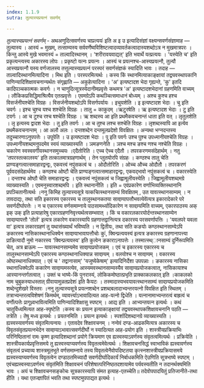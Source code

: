 ```yaml
---
index: 1.1.9
sutra: तुल्यास्यप्रयत्नं सवर्णम्

---
```

_तुल्यास्यप्रयत्नं सवर्णम्_ - अथअणुदित्सवर्णस्य चाप्रत्ययः॑ इति अ इ उ इत्यादिसंज्ञां वक्ष्यन्सवर्णसंज्ञामाह — तुल्यास्य । आस्यं = मुखम्, तत्साम्यस्य सर्ववर्णेष्वविशिष्टत्वादव्यावर्तकत्वादास्यशब्दोऽत्र न मुखमात्रपरः । किन्तु आस्ये मुखे भवमास्यं = ताल्वादिस्थानम् । 'शरीरावयवाद्यत्' इति भवार्थे यत्प्रत्ययः । 'यस्येति च' इति प्रकृत्यन्त्यस्य अकारस्य लोपः । प्रकृष्टो यत्नः प्रयत्नः । आस्यं च प्रयत्नश्च-आस्यप्रयत्नौ, तुल्यौ आस्यप्रयत्नौ यस्य वर्णजालस्य तत्तुल्यास्यप्रयत्नं परस्परं सवर्णसंज्ञकं स्यादिति भावः । तदाह — ताल्वादिस्थानमित्यादिना । मिथ इति । परस्परमित्यर्थः । कस्य किं स्थानमित्याकाङ्क्षायां तद्व्यवस्थापकानि पाणिन्यादिशिक्षावचनान्यर्थतः संगृह्णाति — अकुहेत्यादिना । 'अ' इत्यष्टादश भेदा गृह्यन्ते, 'कु' इतदि कादिपञ्चकात्मकः कवर्गः । न चाणुदित्सूत्रस्येदानीमप्रवृत्तेः कथमत्र 'अ' इत्यष्टादशभेदानां ग्रहणमिति वाच्यम् । लौकिकप्रसिद्धिमाश्रित्यैव एतत्प्रवृत्तेः । एवमग्रेऽपि कथञ्चित्समाधानं बोध्यम् । अश्च कुश्च हश्च विसर्जनीयश्चेति विग्रहः । विसर्जनीयशब्दोऽपि विसर्गपर्यायः । इचुयशेति । इ इत्यष्टादश भेदाः । चु इति चवर्गः । इश्च चुश्च यश्च शश्चेति विग्रहः । तालु = काकुदम् ।ऋटुरषेति । ऋ इत्यष्टादश भेदाः । टु इति टवर्गः । आ च टुश्च रश्च षश्चेति विग्रहः । ऋ शब्दस्य आ इति प्रथमैकवचनान्तं धाता इति वत् । लृतुलशेति । लृ इत्यस्य द्वादश भेदाः । तु इति तवर्गः । आ च तुश्च लश्च सश्चेति विग्रहः । लृशब्दस्यापि आ इत्येव प्रथमैकवचनान्तम् । आ अलौ अलः । दन्तशब्देन दन्तमूलप्रदेशो विवक्षितः । अन्यथा भग्नदन्तस्य तदुच्चारणाऽनुपपत्तेः । उपूपेति । उ इत्यष्टादश भेदाः । पु इति पवर्गः उश्च पुश्च उपध्मानीयश्चेति विग्रहः । उपध्मानीयशब्दमनुपदमेव स्वयं व्याख्यास्यति । ञमङणनेति । ञश्च मश्च ङश्च णश्च नश्चेति विग्रहः । चकारेण स्वस्ववर्गीयस्थानसमुच्चयः ।एदैतोरिति । एच्च ऐच्च एदैतौ । तपरकरणमसंदेहार्थम् । नतु 'तपरस्तत्कालस्य' इति तत्कालमात्रग्रहणार्थम् । तेन प्लुतयोरपि संग्रहः । कण्ठश्च तालु चेति प्राण्यङ्गत्वात्समाहारद्वन्द्वः, एकवत्त्वं नपुंसकत्वं च । ओदौतोरिति । ओच्च औच्च ओदौतौ । तपरकरणं पूर्ववदसंदेहार्थमेव । कण्ठश्च ओष्टौ चेति प्राण्यङ्गत्वात्समाहारद्वन्द्वः, एकवद्भावो नपुंसकत्वं च । वकारस्येति । दन्ताश्च ओष्ठौ चेति समाहारद्वन्द्वः । एकवत्त्वं नपुंसकत्वं च जिह्वामूलीयस्येति । जिह्वामूलीयशब्दमग्रे व्याख्यास्यति । एवमनुस्वारशब्दमपि । इति स्थानानीति । इति = एवंप्रकारेण वर्णाभिव्यक्तिस्थानानि प्रपञ्चितानीत्यर्थः ।ननु किमिह तुल्यास्यसूत्रे यत्कचित्स्थानसाम्यं विवक्षितम् , उत यावत्स्थानसाम्यम्  । न तावदाद्यः, तथा सति इकारस्य एकारस्य च तालुस्थानकतया सावण्र्यापत्तौभवत्येवे॑त्यत्र इकारादेकारे परे सवर्णदीर्घापत्तेः । न च एकारस्य वर्णसमाम्नाये पाठसामर्थ्यादिकारेण न सावण्र्यमिति वाच्यम्, एकारपाठस्य अक् इक् उक् इति प्रत्याहारेषु एकारग्रहणनिवृत्त्यर्थत्वसम्भवात् । किं च वकारलकारयोर्दन्तस्थानसाम्येन सावण्र्यापत्तौ 'तोर्ल' इत्यत्र लकारेण वकारस्यापि ग्रहणात्तद्वानित्यत्र दकारस्य परसवर्णापत्तिः । 'यवलपरे यवला वा' इत्यत्र लकारग्रहणं तु यथासंख्यार्थं भविष्यति । न द्वितीयः, तथा सति कङयोः कण्ठस्थानसाम्येऽपि ङकारस्य नासिकास्थानाधिक्येन सावण्र्याभावापत्तौचोः कुः॑, क्विन्प्रत्ययस्य॑ इत्यत्र ङकारस्य ग्रहणानापत्त्या प्राङित्यादौ नुमो नकारस्य 'क्विन्प्रत्ययस्य' इति कुत्वेन ङकाराऽनापत्तेः । तस्मात्स्थ्ानसाम्यं दुर्निरूपमिति चेत्, अत्र ब्राऊमः — यावत्स्थानसाम्यमेव सावण्र्यप्रयोजकम् । एवं च इकारस्य एकारस्य च तालुस्थानसाम्येऽपि एकारस्य कण्ठस्थानाधिक्यान्न सावण्र्यम् । वलयोश्च न सावण्र्यम् । वकारस्य ओष्ठस्थानाधिक्यात् । एवं च ' तद्वानासाम्' 'यजुष्येकेषाम्' इत्यादिनिर्देशा उपपन्नाः । ङकारस्य नासिका स्थानाधिक्येऽपि ककारेण सावण्र्यमस्त्येव, आस्यमवस्थानसाम्यस्यैव सावण्र्यप्रयोजकत्वात्, नासिकायाश्च आस्यानन्तर्गतत्वात् । उक्तं च भाष्ये-किं पुनरास्यं, लोकिकमोष्ठात्प्रभृति प्राक्काकलकात् इति ।काकलको नाम चुबुकस्याधस्तात् ग्रीवायामुन्नतप्रदेशः॑ इति कैयटः । तस्मादास्यभवयावत्स्थानसाम्यं सावण्र्यप्रयोजकमिति शब्देन्दुशेखरे विस्तरः ।ननु तुल्यास्यसूत्रे प्रयत्नशब्देन प्रशब्दबलादाभ्यन्तरयत्नो विवक्षित इति स्थितम् । तत्राभ्यन्तरत्वविशेषणं किमर्थम्, व्यावर्त्त्याऽभावादित्यत आह-यत्नो द्विधेति । यत्नानामाभ्यन्तरत्वं बाह्रत्वं च वर्णोत्पत्तेः प्रागूध्र्वभावित्वमिति पाणिन्यादिशिक्षासु स्पष्टम् । आद्य इति । आभ्यन्तयत्न इत्यर्थः । कथं चातुर्विध्यमित्यत आह-स्पृष्टेति ।कस्य कः प्रयत्न इत्याकाङ्क्षायां तद्व्यवस्थापकशिक्षावचनानि पठति — तत्रेति । तेषु मध्य इत्यर्थः । प्रयतनमिति । प्रयत्न इत्यर्थः । स्पर्शादिशब्दानग्रे व्याख्यास्यति । ह्यस्वस्यावर्णस्य संवृतमित्यन्वयः । एतावदेव शिक्षावचनम् । नन्वेवं दण्ड-आढकमित्यत्र अकारस्य च विवृतसंवृतप्रयत्नभेदेन सावण्र्याऽभावात्सवर्णदीर्घो न स्यादित्यत आह-प्रयोग इति । शास्त्रीयप्रक्रियाभिः परिनिष्ठितानां रामः कृष्ण इत्यादिशब्दानां प्रयोगे क्रियमाण एव ह्यस्वस्याऽवर्णस्य संवृतत्वमित्यर्थः । प्रक्रियेति । शास्त्रीयकार्यप्रवृत्तिसमये तु ह्यस्वस्याप्यवर्णस्य विवृतत्वमेवेत्यर्थः । शिक्षावचनसिद्धं स्वाभाविकं ह्यस्वावर्णस्य संवृतत्वं प्रच्याव्य शास्त्रमूलभूते वर्णसमाम्नाये तस्य विवृतत्वेनैवोपदिष्टतया कृत्स्नशास्त्रीयप्रक्रियासमये ह्यस्वस्याप्यवर्णस्य विवृतत्वेन दण्डाठतमिच्यादौ सवर्णदीर्घादिकार्यं निर्बाधकमिति ऐउणिति सूत्रभाष्ये स्पष्टम् । एवंचह्यस्वस्याऽवर्णस्य संवृत॑मिति शिक्षावचनं परिशेषात्परिनिष्ठतदशायामेव पर्यवस्यतीति न तदानर्थक्यमिति भावः । अयं च शिक्षावचनसङ्कोचः सूत्रकारस्यापि संमत इत्याह-एतच्चेति॥ तदेवोपपादयितुं प्रतिजानीते-तथा हीति । यथा एतज्ज्ञापितं भवति तथा स्पष्टमुपपाद्यत इत्यर्थः ।